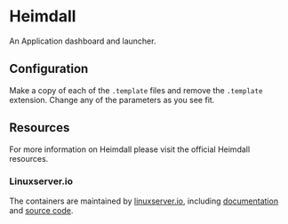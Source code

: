 # Heimdall

An Application dashboard and launcher.

## Configuration

Make a copy of each of the `.template` files and remove the `.template` extension. Change any of the parameters as you see fit.


## Resources

For more information on Heimdall please visit the official Heimdall resources.


### Linuxserver.io

The containers are maintained by [linuxserver.io][linux_server_io_homepage], including [documentation][linux_server_io_heimdall_documentation] and [source code][linux_server_io_heimdall_source_code].



[heimdall_documentation]: <https://docs.romm.app/>
[heimdall_homepage]: <https://heimdall.site/>
[heimdall_source_code]: <https://github.com/linuxserver/Heimdall>
[linux_server_io_heimdall_documentation]: <https://docs.linuxserver.io/images/docker-heimdall/>
[linux_server_io_homepage]: <https://www.linuxserver.io/>
[linux_server_io_heimdall_source_code]: <https://github.com/linuxserver/docker-heimdall>
